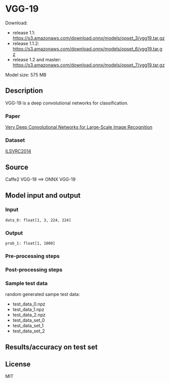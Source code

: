 # VGG-19

Download:
- release 1.1: https://s3.amazonaws.com/download.onnx/models/opset_3/vgg19.tar.gz
- release 1.1.2: https://s3.amazonaws.com/download.onnx/models/opset_6/vgg19.tar.gz
- release 1.2 and master: https://s3.amazonaws.com/download.onnx/models/opset_7/vgg19.tar.gz

Model size: 575 MB

## Description
VGG-19 is a deep convolutional networks for classification.

### Paper
[Very Deep Convolutional Networks for Large-Scale Image Recognition](https://arxiv.org/abs/1409.1556)

### Dataset
[ILSVRC2014](http://www.image-net.org/challenges/LSVRC/2014/)

## Source
Caffe2 VGG-19 ==> ONNX VGG-19

## Model input and output
### Input
```
data_0: float[1, 3, 224, 224]
```
### Output
```
prob_1: float[1, 1000]
```
### Pre-processing steps
### Post-processing steps
### Sample test data
random generated sampe test data:
- test_data_0.npz
- test_data_1.npz
- test_data_2.npz
- test_data_set_0
- test_data_set_1
- test_data_set_2

## Results/accuracy on test set

## License
MIT
